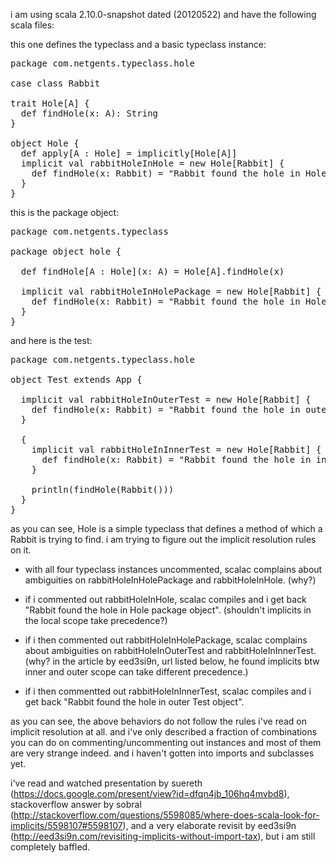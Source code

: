 i am using scala 2.10.0-snapshot dated (20120522) and have the following scala files:

this one defines the typeclass and a basic typeclass instance:
<pre>
package com.netgents.typeclass.hole

case class Rabbit

trait Hole[A] {
  def findHole(x: A): String
}

object Hole {
  def apply[A : Hole] = implicitly[Hole[A]]
  implicit val rabbitHoleInHole = new Hole[Rabbit] {
    def findHole(x: Rabbit) = "Rabbit found the hole in Hole companion object"
  }
}
</pre>

this is the package object:
<pre>
package com.netgents.typeclass

package object hole {
  
  def findHole[A : Hole](x: A) = Hole[A].findHole(x)
  
  implicit val rabbitHoleInHolePackage = new Hole[Rabbit] {
    def findHole(x: Rabbit) = "Rabbit found the hole in Hole package object"
  }
}
</pre>

and here is the test:
<pre>
package com.netgents.typeclass.hole

object Test extends App {
  
  implicit val rabbitHoleInOuterTest = new Hole[Rabbit] {
    def findHole(x: Rabbit) = "Rabbit found the hole in outer Test object"
  }

  {
    implicit val rabbitHoleInInnerTest = new Hole[Rabbit] {
      def findHole(x: Rabbit) = "Rabbit found the hole in inner Test object"
    }
  
    println(findHole(Rabbit()))
  }
}
</pre>

as you can see, Hole is a simple typeclass that defines a method of which a Rabbit is trying to find.  i am trying to figure out the implicit resolution rules on it.

* with all four typeclass instances uncommented, scalac complains about ambiguities on rabbitHoleInHolePackage and rabbitHoleInHole. (why?)

* if i commented out rabbitHoleInHole, scalac compiles and i get back "Rabbit found the hole in Hole package object". (shouldn't implicits in the local scope take precedence?)

* if i then commented out rabbitHoleInHolePackage, scalac complains about ambiguities on rabbitHoleInOuterTest and rabbitHoleInInnerTest. (why? in the article by eed3si9n, url listed below, he found implicits btw inner and outer scope can take different precedence.)

* if i then commentted out rabbitHoleInInnerTest, scalac compiles and i get back "Rabbit found the hole in outer Test object". 

as you can see, the above behaviors do not follow the rules i've read on implicit resolution at all.  and i've only described a fraction of combinations you can do on commenting/uncommenting out instances and most of them are very strange indeed.  and i haven't gotten into imports and subclasses yet.

i've read and watched presentation by suereth (https://docs.google.com/present/view?id=dfqn4jb_106hq4mvbd8), stackoverflow answer by sobral (http://stackoverflow.com/questions/5598085/where-does-scala-look-for-implicits/5598107#5598107), and a very elaborate revisit by eed3si9n (http://eed3si9n.com/revisiting-implicits-without-import-tax), but i am still completely baffled.
